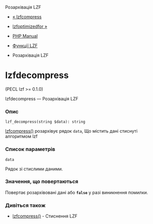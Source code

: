Розархівація LZF

-   [« lzfcompress](function.lzf-compress.html)
    
-   [lzfoptimizedfor »](function.lzf-optimized-for.html)
    
-   [PHP Manual](index.html)
    
-   [Функції LZF](ref.lzf.html)
    
-   Розархівація LZF
    

# lzfdecompress

(PECL lzf >= 0.1.0)

lzfdecompress — Розархівація LZF

### Опис

```methodsynopsis
lzf_decompress(string $data): string
```

[lzfcompress()](function.lzf-compress.html) розархівує рядок `data`, Що містить дані стиснуті алгоритмом lzf

### Список параметрів

`data`

Рядок зі стислими даними.

### Значення, що повертаються

Повертає розархівовані дані або **`false`** у разі виникнення помилки.

### Дивіться також

-   [lzfcompress()](function.lzf-compress.html) - Стиснення LZF